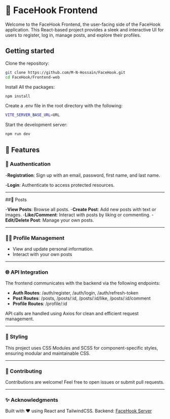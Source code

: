 # 🔐 FaceHook Frontend
Welcome to the FaceHook Frontend, the user-facing side of the FaceHook application. This React-based project provides a sleek and interactive UI for users to register, log in, manage posts, and explore their profiles.

## Getting started

Clone the repository:

```bash
git clone https://github.com/M-N-Hossain/FaceHook.git
cd FaceHook/Frontend-web
```

Install All the packages:

```bash
npm install
```

Create a .env file in the root directory with the following:
```bash
VITE_SERVER_BASE_URL=URL
```

Start the development server:
```bash
npm run dev
```

## 🔧 Features

### 🔑 Auathentication
-**Registration**: Sign up with an email, password, first name, and last name.

-**Login**: Authenticate to access protected resources.

___

##📝 Posts

-**View Posts**: Browse all posts.
-**Create Post**: Add new posts with text or images.
-**Like/Comment**: Interact with posts by liking or commenting.
-**Edit/Delete Post**: Manage your own posts.

---

### 🧑‍💻 Profile Management 
- View and update personal information.
- Interact with your own posts

___

### 🌐 API Integration

The frontend communicates with the backend via the following endpoints:

- **Auth Routes**: /auth/register, /auth/login, /auth/refresh-token
- **Post Routes**: /posts, /posts/:id, /posts/:id/like, /posts/:id/comment
- **Profile Routes**: /profile/:id
  
API calls are handled using Axios for clean and efficient request management.

___

### 🎨 Styling
This project uses CSS Modules and SCSS for component-specific styles, ensuring modular and maintainable CSS.

___

### 🤝 Contributing
Contributions are welcome! Feel free to open issues or submit pull requests.

___


### ✨ Acknowledgments
Built with ❤️ using React and TailwindCSS.
Backend: [FaceHook Server](https://github.com/M-N-Hossain/FaceHook/tree/master/Backend-server)

